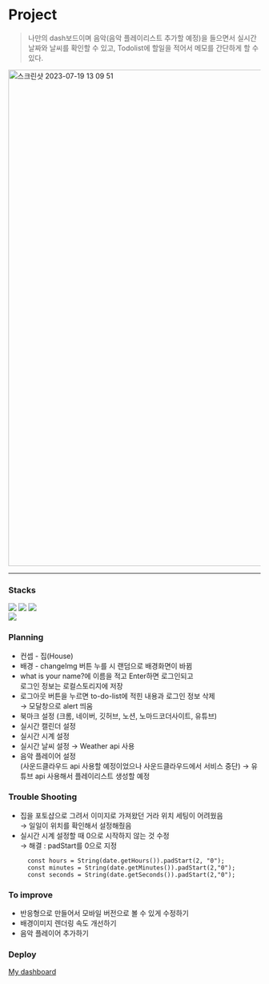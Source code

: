 # Project

> 나만의 dash보드이며 음악(음악 플레이리스트 추가할 예정)을 들으면서 실시간 날짜와 날씨를 확인할 수 있고, Todolist에 할일을 적어서 메모를 간단하게 할 수 있다.

<img width="992" alt="스크린샷 2023-07-19 13 09 51" src="https://github.com/seongm2n/dashboard/assets/62044613/4c5905df-f5d5-4431-ba8f-3aa7eb3be1a9">

---

### Stacks

<img src="https://img.shields.io/badge/Code-JavaScript-informational?style=flat&logo=JavaScript&color=F7DF1E">
<img src="https://img.shields.io/badge/Code-HTML5-informational?style=flat&logo=HTML5&color=E34F26">
<img src="https://img.shields.io/badge/Style-CSS3-informational?style=flat&logo=CSS3&color=1572B6">

<br>
<img src="https://img.shields.io/badge/Tool-Visual Studio Code-informational?style=flat&logo=visualstudiocode&color=007ACC">

<br>

### Planning

- 컨셉 - 집(House)
- 배경 - changeImg 버튼 누를 시 랜덤으로 배경화면이 바뀜
- what is your name?에 이름을 적고 Enter하면 로그인되고  
  로그인 정보는 로컬스토리지에 저장
- 로그아웃 버튼을 누르면 to-do-list에 적힌 내용과 로그인 정보 삭제  
  → 모달창으로 alert 띄움
- 북마크 설정 (크롬, 네이버, 깃허브, 노션, 노마드코더사이트, 유튜브)
- 실시간 캘린더 설정
- 실시간 시계 설정
- 실시간 날씨 설정 → Weather api 사용
- 음악 플레이어 설정  
  (사운드클라우드 api 사용할 예정이었으나 사운드클라우드에서 서비스 중단) → 유튜브 api 사용해서 플레이리스트 생성할 예정

### Trouble Shooting

- 집을 포토샵으로 그려서 이미지로 가져왔던 거라 위치 세팅이 어려웠음  
  → 일일이 위치를 확인해서 설정해줬음
- 실시간 시계 설정할 때 0으로 시작하지 않는 것 수정  
  → 해결 : padStart를 0으로 지정
  ```
    const hours = String(date.getHours()).padStart(2, "0");
    const minutes = String(date.getMinutes()).padStart(2,"0");
    const seconds = String(date.getSeconds()).padStart(2,"0");
  ```

### To improve

- 반응형으로 만들어서 모바일 버전으로 볼 수 있게 수정하기
- 배경이미지 렌더링 속도 개선하기
- 음악 플레이어 추가하기

### Deploy

[My dashboard](https://tyommin-dashboard.netlify.app/)
